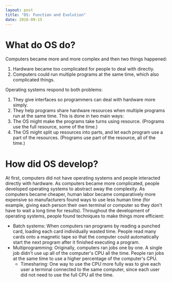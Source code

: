 ```yaml
---
layout: post
title: "OS: Function and Evolution"
date: 2016-09-15
---
```


# What do OS do?

Computers became more and more complex and then two things happened:
1. Hardware became too complicated for people to deal with directly.
2. Computers could run multiple programs at the same time, which also complicated things.

Operating systems respond to both problems:
1. They give interfaces so programmers can deal with hardware more simply.
2. They help programs share hardware resources when multiple programs run at the same time. This is done in two main ways:
  1. The OS might make the programs take turns using resource. (Programs use the full resource, some  of the time.)
  2. The OS might split up resources into parts, and let each program use a part of the resources. (Programs use part of the resource, all of the time.)

# How did OS develop?
At first, computers did not have operating systems and people interacted directly with hardware. As computers became more complicated, people developed operating systems to abstract away the complexity. As computers became cheaper, human labor became comparatively more expensive so manufacturers found ways to use less human time (for example, giving each person their own terminal or computer so they don't have to wait a long time for results). 
Throughout the development of operating systems, people found techniques to make things more efficient:

* Batch systems: When computers ran programs by reading a punched card, loading each card individually wasted time. People read many cards onto a magnetic tape so that the computer could automatically start the next program after it finished executing a program.
* Multiprogramming: Originally, computers ran jobs one by one. A single job didn't use up all of the computer's CPU all the time. People ran jobs at the same time to use a higher percentage of the computer's CPU.
  * Timesharing: One way to use the CPU more fully was to give each user a terminal connected to the same computer, since each user did not need to use the full CPU all the time.

